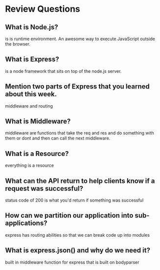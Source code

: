 # Review Questions

## What is Node.js?
is is runtime environment. An awesome way to execute JavaScript outside the browser.

## What is Express?
is a node framework that sits on top of the node.js server.

## Mention two parts of Express that you learned about this week.
middleware and routing

## What is Middleware?
middleware are functions that take the req and res and do something with them or dont and then can call the next middleware.

## What is a Resource?
everything is a resource

## What can the API return to help clients know if a request was successful?
status code of 200 is what you'd return if something was successful

## How can we partition our application into sub-applications?
express has routing abilities so that we can break code up into modules

## What is express.json() and why do we need it?
built in middleware function for express that is built on bodyparser